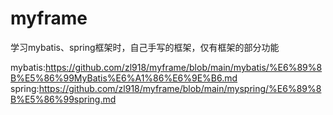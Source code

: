 # myframe
学习mybatis、spring框架时，自己手写的框架，仅有框架的部分功能

mybatis:https://github.com/zl918/myframe/blob/main/mybatis/%E6%89%8B%E5%86%99MyBatis%E6%A1%86%E6%9E%B6.md
spring:https://github.com/zl918/myframe/blob/main/myspring/%E6%89%8B%E5%86%99spring.md
